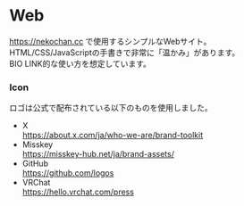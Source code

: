 # Web
https://nekochan.cc で使用するシンプルなWebサイト。  
HTML/CSS/JavaScriptの手書きで非常に「温かみ」があります。  
BIO LINK的な使い方を想定しています。

### Icon
ロゴは公式で配布されている以下のものを使用しました。
* X  
  https://about.x.com/ja/who-we-are/brand-toolkit
* Misskey  
  https://misskey-hub.net/ja/brand-assets/
* GitHub  
  https://github.com/logos
* VRChat  
  https://hello.vrchat.com/press